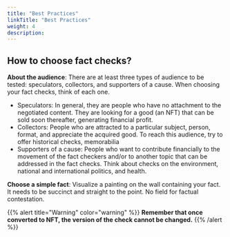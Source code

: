 ```yaml
---
title: "Best Practices"
linkTitle: "Best Practices"
weight: 4
description:
---
```


## How to choose fact checks?

**About the audience**: There are at least three types of audience to be tested: speculators, collectors, and supporters of a cause. When choosing your fact checks, think of each one. 

- Speculators: In general, they are people who have no attachment to the negotiated content. They are looking for a good (an NFT) that can be sold soon thereafter, generating financial profit. 
- Collectors: People who are attracted to a particular subject, person, format, and appreciate the acquired good. To reach this audience, try to offer historical checks, memorabilia 
- Supporters of a cause: People who want to contribute financially to the movement of the fact checkers and/or to another topic that can be addressed in the fact checks. Think about checks on the environment, national and international politics, and health.

**Choose a simple fact**: Visualize a painting on the wall containing your fact. It needs to be succinct and straight to the point. No field for factual contestation. 

{{% alert title="Warning" color="warning" %}}
**Remember that once converted to NFT, the version of the check cannot be changed.**
{{% /alert %}}
